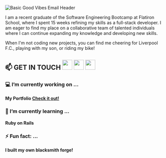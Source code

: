 ![Basic Good Vibes Email Header](https://user-images.githubusercontent.com/86327800/146246298-bac8cd99-8b3a-493f-8a94-586c2b01a3e3.gif)


I am a recent graduate of the Software Engineering Bootcamp at Flatiron School, where I spent 15 weeks refining my skills as a full-stack developer. I am eager to find my place on a collaborative team of talented individuals where I can continue expanding my knowledge and developing new skills.

When I'm not coding new projects, you can find me cheering for Liverpool F.C., playing with my son, or riding my bike!

   ## 📫 GET IN TOUCH <a href="https://www.linkedin.com/in/austin-fitzhugh-3b8a35a4/"><img height="32" width="32" src="https://cdn.jsdelivr.net/npm/simple-icons@v6/icons/linkedin.svg"/></a>    <a href='https://medium.com/@austin.j.fitzhugh'><img height="32" width="32" src="https://cdn.jsdelivr.net/npm/simple-icons@v6/icons/medium.svg" /></a>    <a href='mailto:austin.j.fitzhugh@gmail.com'><img height="32" width="32" src="https://cdn.jsdelivr.net/npm/simple-icons@v6/icons/gmail.svg" /></a>

### 💻 I’m currently working on ...
#### My Portfolio [Check it out!](https://austinfitzhugh.com)
### 🧠  I’m currently learning ...
   #### Ruby on Rails
### ⚡ Fun fact: ...
  #### I built my own blacksmith forge!
